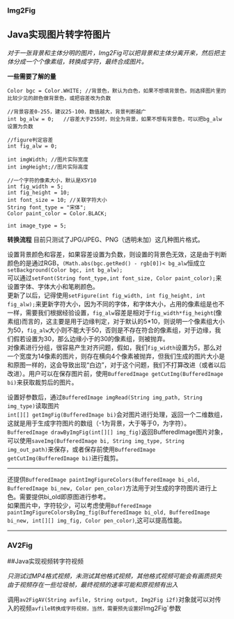 ### Img2Fig
## Java实现图片转字符图片

*对于一张背景和主体分明的图片，Img2Fig可以把背景和主体分离开来，然后把主体分成一个个像素组，转换成字符，最终合成图片。*

**一些需要了解的量**

    Color bgc = Color.WHITE; //背景色，默认为白色，如果不想填背景色，则选择图片里的比较少见的颜色做背景色，或把容差改为负数

    //背景容差0-255，建议25-100，数值越大，背景判断越广
    int bg_alw = 0;   //容差大于255时，则全为背景，如果不想有背景色，可以把bg_alw设置为负数

    //figure判定容差
    int fig_alw = 0;

    int imgWidth; //图片实际宽度
    int imgHeight;//图片实际高度

    //一个字符的像素大小，默认是X5Y10
    int fig_width = 5;
    int fig_height = 10;
    int font_size = 10; //关联字符大小
    String font_type = "宋体";
    Color paint_color = Color.BLACK;

    int image_type = 5;

**转换流程**
目前只测试了JPG/JPEG、PNG（透明未加）这几种图片格式。

 设置背景颜色和容差，如果容差设置为负数，则设置的背景色无效，这是由于判断颜色的是通过RGB，`(Math.abs(bgc.getRed() - rgb[0])< bg_alw`恒成立</br>
 `setBackground(Color bgc, int bg_alw); `</br>
 可以通过`setFont(String font_type,int font_size, Color paint_color);`来设置字体、字体大小和笔刷颜色。</br>
 更新了以后，记得使用`setFigure(int fig_width, int fig_height, int fig_alw);`来更新字符大小，因为不同的字体，和字体大小，占用的像素组是也不一样，需要我们根据经验设置，`fig_alw`容差是相对于`fig_width*fig_height`(像素组)而言的，这主要是用于边缘判定，对于默认的5\*10，则说明一个像素组大小为50，`fig_alw`大小则不能大于50，否则是不存在符合的像素组，对于边缘，我们假若设置为30，那么边缘小于的30的像素组，则被抛弃。</br>
 对像素进行分组，很容易产生对齐问题，假如，我们`fig_width`设置为5，那么对一个宽度为14像素的图片，则存在横向4个像素被抛弃，但我们生成的图片大小是和原图一样的，这会导致出现“白边”，对于这个问题，我们不打算改进（或者以后改进）。用户可以在保存图片前，使用`BufferedImage getCutImg(BufferedImage bi)`来获取裁剪后的图片。</br>

设置好参数后，通过`BufferedImage imgRead(String img_path, String img_type)`读取图片</br>
`int[][] getImgFig(BufferedImage bi)`会对图片进行处理，返回一个二维数组，这就是用于生成字符图片的数组（-1为背景，大于等于0，为字符）。
`BufferedImage drawByImgFig(int[][] img_fig)`返回BufferedImage图片对象，可以使用`saveImg(BufferedImage bi, String img_type, String img_out_path)`来保存，或者保存前使用`BufferedImage getCutImg(BufferedImage bi)`进行裁剪。

***
还提供`BufferedImage paintImgFigureColors(BufferedImage bi_old, BufferedImage bi_new, Color pen_color)`方法用于对生成的字符图片进行上色。需要提供bi_old即原图进行参考。</br>
如果图片中，字符较少，可以考虑使用`BufferedImage paintImgFigureColorsByImg_fig(BufferedImage bi_old, BufferedImage bi_new, int[][] img_fig, Color pen_color)`,这可以提高性能。

***
### AV2Fig
##Java实现视频转字符视频

*只测试过MP4格式视频，未测试其他格式视频，其他格式视频可能会有画质损失*</br>
*由于视频存在一些垃圾帧，最终视频的速率可能和原视频有出入*

调用`av2FigAV(String avfile, String output, Img2Fig i2f)`对象就可以对传入的视频`avfile转换成字符视频，当然，需要预先设置好`Img2Fig`参数

